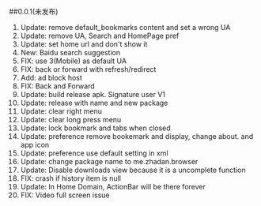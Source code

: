 ##0.0.1(未发布)
1. Update: remove default_bookmarks content and set a wrong UA
2. Update: remove UA, Search and HomePage pref
3. Update: set home url and don't show it
4. New: Baidu search suggestion
5. FIX: use 3(Mobile) as default UA
6. FIX: back or forward with refresh/redirect
7. Add: ad block host
8. FIX: Back and Forward
9. Update: build release apk. Signature user V1
10. Update: release with name and new package
11. Update: clear right menu
12. Update: clear long press menu
13. Update: lock bookmark and tabs when closed
14. Update: preference remove bookemark and display, change about. and app icon
15. Update: preference use default setting in xml 
16. Update: change package name to me.zhadan.browser
17. Update: Disable downloads view because it is a uncomplete function
18. FIX: crash if history item is null
19. Update: In Home Domain, ActionBar will be there forever
21. FIX: Video full screen issue
